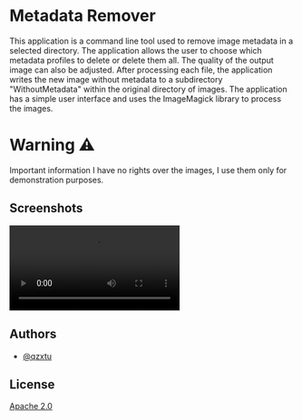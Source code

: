 # Metadata Remover

This application is a command line tool used to remove image metadata in a selected directory. The application allows the user to choose which metadata profiles to delete or delete them all. The quality of the output image can also be adjusted. After processing each file, the application writes the new image without metadata to a subdirectory "WithoutMetadata" within the original directory of images. The application has a simple user interface and uses the ImageMagick library to process the images.

# Warning ⚠️
Important information I have no rights over the images, I use them only for demonstration purposes.

## Screenshots

![App Screenshot](https://user-images.githubusercontent.com/69091361/235879077-83f84826-f807-4240-9c44-1ab254aaf1b8.mp4)

## Authors

- [@qzxtu](https://www.github.com/qzxtu)

## License

[Apache 2.0](https://choosealicense.com/licenses/apache-2.0/)
